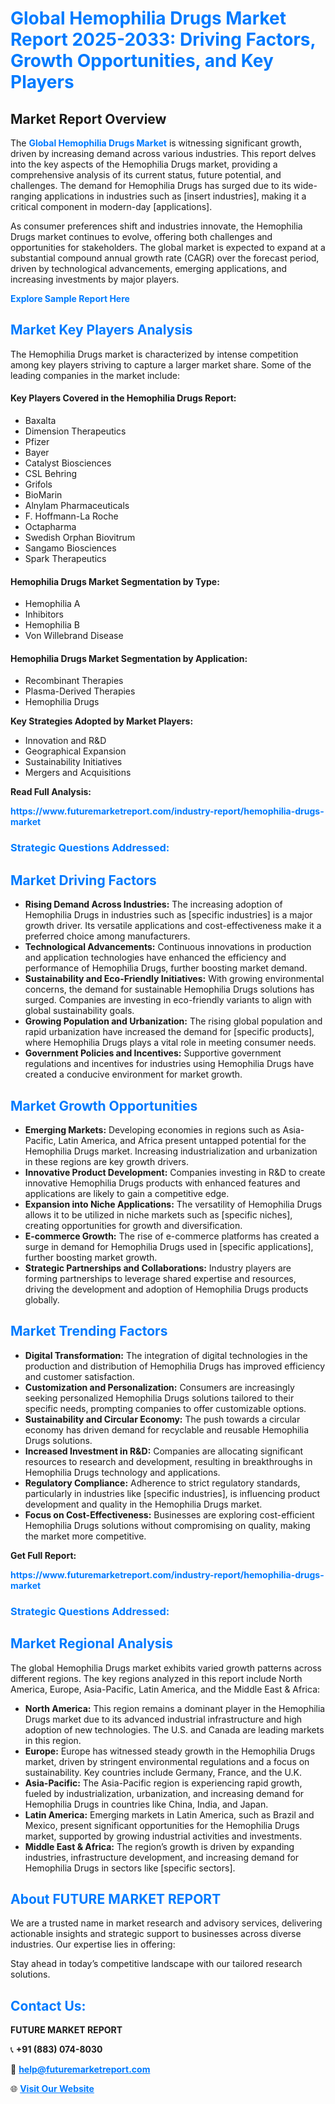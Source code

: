 <h1 style="color: #007BFF;">Global Hemophilia Drugs Market Report 2025-2033: Driving Factors, Growth Opportunities, and Key Players</h1>

<section id="overview">
<h2>Market Report Overview</h2>
<p>The <a href="https://www.futuremarketreport.com/industry-report/hemophilia-drugs-market" style="color: #007BFF; text-decoration: none;"><strong>Global Hemophilia Drugs Market</strong></a> is witnessing significant growth, driven by increasing demand across various industries. This report delves into the key aspects of the Hemophilia Drugs market, providing a comprehensive analysis of its current status, future potential, and challenges. The demand for Hemophilia Drugs has surged due to its wide-ranging applications in industries such as [insert industries], making it a critical component in modern-day [applications].</p>
<p>As consumer preferences shift and industries innovate, the Hemophilia Drugs market continues to evolve, offering both challenges and opportunities for stakeholders. The global market is expected to expand at a substantial compound annual growth rate (CAGR) over the forecast period, driven by technological advancements, emerging applications, and increasing investments by major players.</p>
</section>

<section id="overview">
<p><a href="https://www.futuremarketreport.com/request-sample/reportId=125665" style="color: #007BFF; text-decoration: none;"><strong>Explore Sample Report Here</strong></a></p>
</section>

<section id="key-players">
<h2 style="color: #007BFF;">Market Key Players Analysis</h2>
<p>The Hemophilia Drugs market is characterized by intense competition among key players striving to capture a larger market share. Some of the leading companies in the market include:</p>
<h4>Key Players Covered in the Hemophilia Drugs Report:</h4>
<ul><li>Baxalta</li><li>Dimension Therapeutics</li><li>Pfizer</li><li>Bayer</li><li>Catalyst Biosciences</li><li>CSL Behring</li><li>Grifols</li><li>BioMarin</li><li>Alnylam Pharmaceuticals</li><li>F. Hoffmann-La Roche</li><li>Octapharma</li><li>Swedish Orphan Biovitrum</li><li>Sangamo Biosciences</li><li>Spark Therapeutics</li></ul>
<h4>Hemophilia Drugs Market Segmentation by Type:</h4>
<ul><li>Hemophilia A</li><li>Inhibitors</li><li>Hemophilia B</li><li>Von Willebrand Disease</li></ul>

<h4>Hemophilia Drugs Market Segmentation by Application:</h4>
<ul><li>Recombinant Therapies</li><li>Plasma-Derived Therapies</li><li>Hemophilia Drugs</li></ul>
<p><strong>Key Strategies Adopted by Market Players:</strong></p>
<ul>
<li>Innovation and R&D</li>
<li>Geographical Expansion</li>
<li>Sustainability Initiatives</li>
<li>Mergers and Acquisitions</li>
</ul>
</section>

<section>
<p><strong>Read Full Analysis: </strong></p><a href="https://www.futuremarketreport.com/industry-report/hemophilia-drugs-market" style="color: #007BFF; text-decoration: none;"><strong>https://www.futuremarketreport.com/industry-report/hemophilia-drugs-market</strong></a>
<h3 style="color: #007BFF;">Strategic Questions Addressed:</h3>
</section>

<section id="driving-factors">
<h2 style="color: #007BFF;">Market Driving Factors</h2>
<ul>
<li><strong>Rising Demand Across Industries:</strong> The increasing adoption of Hemophilia Drugs in industries such as [specific industries] is a major growth driver. Its versatile applications and cost-effectiveness make it a preferred choice among manufacturers.</li>
<li><strong>Technological Advancements:</strong> Continuous innovations in production and application technologies have enhanced the efficiency and performance of Hemophilia Drugs, further boosting market demand.</li>
<li><strong>Sustainability and Eco-Friendly Initiatives:</strong> With growing environmental concerns, the demand for sustainable Hemophilia Drugs solutions has surged. Companies are investing in eco-friendly variants to align with global sustainability goals.</li>
<li><strong>Growing Population and Urbanization:</strong> The rising global population and rapid urbanization have increased the demand for [specific products], where Hemophilia Drugs plays a vital role in meeting consumer needs.</li>
<li><strong>Government Policies and Incentives:</strong> Supportive government regulations and incentives for industries using Hemophilia Drugs have created a conducive environment for market growth.</li>
</ul>
</section>

<section id="growth-opportunities">
<h2 style="color: #007BFF;">Market Growth Opportunities</h2>
<ul>
<li><strong>Emerging Markets:</strong> Developing economies in regions such as Asia-Pacific, Latin America, and Africa present untapped potential for the Hemophilia Drugs market. Increasing industrialization and urbanization in these regions are key growth drivers.</li>
<li><strong>Innovative Product Development:</strong> Companies investing in R&D to create innovative Hemophilia Drugs products with enhanced features and applications are likely to gain a competitive edge.</li>
<li><strong>Expansion into Niche Applications:</strong> The versatility of Hemophilia Drugs allows it to be utilized in niche markets such as [specific niches], creating opportunities for growth and diversification.</li>
<li><strong>E-commerce Growth:</strong> The rise of e-commerce platforms has created a surge in demand for Hemophilia Drugs used in [specific applications], further boosting market growth.</li>
<li><strong>Strategic Partnerships and Collaborations:</strong> Industry players are forming partnerships to leverage shared expertise and resources, driving the development and adoption of Hemophilia Drugs products globally.</li>
</ul>
</section>

<section id="trending-factors">
<h2 style="color: #007BFF;">Market Trending Factors</h2>
<ul>
<li><strong>Digital Transformation:</strong> The integration of digital technologies in the production and distribution of Hemophilia Drugs has improved efficiency and customer satisfaction.</li>
<li><strong>Customization and Personalization:</strong> Consumers are increasingly seeking personalized Hemophilia Drugs solutions tailored to their specific needs, prompting companies to offer customizable options.</li>
<li><strong>Sustainability and Circular Economy:</strong> The push towards a circular economy has driven demand for recyclable and reusable Hemophilia Drugs solutions.</li>
<li><strong>Increased Investment in R&D:</strong> Companies are allocating significant resources to research and development, resulting in breakthroughs in Hemophilia Drugs technology and applications.</li>
<li><strong>Regulatory Compliance:</strong> Adherence to strict regulatory standards, particularly in industries like [specific industries], is influencing product development and quality in the Hemophilia Drugs market.</li>
<li><strong>Focus on Cost-Effectiveness:</strong> Businesses are exploring cost-efficient Hemophilia Drugs solutions without compromising on quality, making the market more competitive.</li>
</ul>
</section>

<section>
<p><strong>Get Full Report: </strong></p><a href="https://www.futuremarketreport.com/industry-report/hemophilia-drugs-market" style="color: #007BFF; text-decoration: none;"><strong>https://www.futuremarketreport.com/industry-report/hemophilia-drugs-market</strong></a>
<h3 style="color: #007BFF;">Strategic Questions Addressed:</h3>
</section>


<section id="regional-analysis">
<h2 style="color: #007BFF;">Market Regional Analysis</h2>
<p>The global Hemophilia Drugs market exhibits varied growth patterns across different regions. The key regions analyzed in this report include North America, Europe, Asia-Pacific, Latin America, and the Middle East & Africa:</p>
<ul>
<li><strong>North America:</strong> This region remains a dominant player in the Hemophilia Drugs market due to its advanced industrial infrastructure and high adoption of new technologies. The U.S. and Canada are leading markets in this region.</li>
<li><strong>Europe:</strong> Europe has witnessed steady growth in the Hemophilia Drugs market, driven by stringent environmental regulations and a focus on sustainability. Key countries include Germany, France, and the U.K.</li>
<li><strong>Asia-Pacific:</strong> The Asia-Pacific region is experiencing rapid growth, fueled by industrialization, urbanization, and increasing demand for Hemophilia Drugs in countries like China, India, and Japan.</li>
<li><strong>Latin America:</strong> Emerging markets in Latin America, such as Brazil and Mexico, present significant opportunities for the Hemophilia Drugs market, supported by growing industrial activities and investments.</li>
<li><strong>Middle East & Africa:</strong> The region’s growth is driven by expanding industries, infrastructure development, and increasing demand for Hemophilia Drugs in sectors like [specific sectors].</li>
</ul>
</section>

<footer>
<h2 style="color: #007BFF;">About FUTURE MARKET REPORT</h2>
<p>We are a trusted name in market research and advisory services, delivering actionable insights and strategic support to businesses across diverse industries. Our expertise lies in offering:</p>

<p>Stay ahead in today’s competitive landscape with our tailored research solutions.</p>

<h2 style="color: #007BFF;">Contact Us:</h2>
<p><strong>FUTURE MARKET REPORT</strong></p>
<p>📞 <strong>+91 (883) 074-8030</strong></p>
<p>📧 <strong><a href="mailto:help@futuremarketreport.com" style="color: #007BFF;">help@futuremarketreport.com</a></strong></p>
<p>🌐 <strong><a href="https://www.futuremarketreport.com/" style="color: #007BFF;">Visit Our Website</a></strong></p>
</footer>